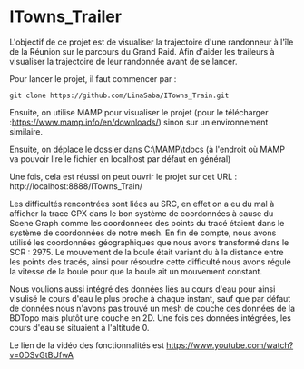 # ITowns_Trailer


L'objectif de ce projet est de visualiser la trajectoire d'une randonneur à l'île de la Réunion sur le parcours du Grand Raid. Afin d'aider les traileurs à visualiser la trajectoire de leur randonnée avant de se lancer.

Pour lancer le projet, il faut commencer par :

```git clone https://github.com/LinaSaba/ITowns_Train.git```

Ensuite, on utilise MAMP pour visualiser le projet (pour le télécharger :https://www.mamp.info/en/downloads/) sinon sur un environnement 
similaire.

Ensuite, on déplace le dossier dans C:\MAMP\tdocs (à l'endroit où MAMP va pouvoir lire le fichier en localhost par défaut en général)

Une fois, cela est réussi on peut ouvrir le projet sur cet URL : http://localhost:8888/ITowns_Train/



Les difficultés rencontrées sont liées au SRC, en effet on a eu du mal à afficher la trace GPX dans le bon système de coordonnées à cause du Scene Graph comme les coordonnées des points du tracé étaient dans le système de coordonnées de notre mesh. 
En fin de compte, nous avons utilisé les coordonnées géographiques que nous avons transformé dans le SCR : 2975. 
Le mouvement de la boule était variant du à la distance entre les points des tracés, ainsi pour résoudre cette difficulté nous avons régulé la vitesse de la boule pour que la boule ait un mouvement constant.

Nous voulions aussi intégré des données liés au cours d'eau pour ainsi visulisé le cours d'eau le plus proche à chaque instant, sauf que par défaut de données nous n'avons pas trouvé un mesh de couche des données de la BDTopo mais plutôt une couche en 2D. Une fois ces données intégrées, les cours d'eau se situaient à l'altitude 0.


Le lien de la vidéo des fonctionnalités est https://www.youtube.com/watch?v=0DSvGtBUfwA
